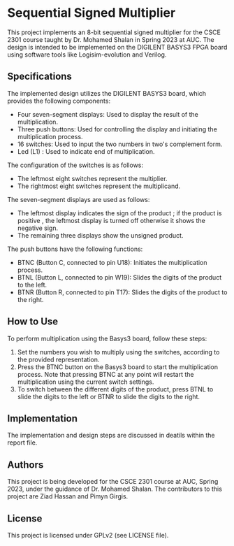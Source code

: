 # Sequential Signed Multiplier

This project implements an 8-bit sequential signed multiplier for the CSCE 2301 course taught by Dr. Mohamed Shalan in Spring 2023 at AUC. The design is intended to be implemented on the DIGILENT BASYS3 FPGA board using software tools like Logisim-evolution and Verilog.

## Specifications

The implemented design utilizes the DIGILENT BASYS3 board, which provides the following components:

- Four seven-segment displays: Used to display the result of the multiplication.
- Three push buttons: Used for controlling the display and initiating the multiplication process.
- 16 switches: Used to input the two numbers in two's complement form.
- Led (L1) : Used to indicate end of multiplication.

The configuration of the switches is as follows:
- The leftmost eight switches represent the multiplier.
- The rightmost eight switches represent the multiplicand.

The seven-segment displays are used as follows:
- The leftmost display indicates the sign of the product ; if the product is positive , the leftmost display is turned off otherwise it shows the negative sign.
- The remaining three displays show the unsigned product.

The push buttons have the following functions:
- BTNC (Button C, connected to pin U18): Initiates the multiplication process.
- BTNL (Button L, connected to pin W19): Slides the digits of the product to the left.
- BTNR (Button R, connected to pin T17): Slides the digits of the product to the right.

## How to Use

To perform multiplication using the Basys3 board, follow these steps:

1. Set the numbers you wish to multiply using the switches, according to the provided representation.
2. Press the BTNC button on the Basys3 board to start the multiplication process. Note that pressing BTNC at any point will restart the multiplication using the current switch settings.
3. To switch between the different digits of the product, press BTNL to slide the digits to the left or BTNR to slide the digits to the right.

## Implementation

The implementation and design steps are discussed in deatils within the report file. 

## Authors

This project is being developed for the CSCE 2301 course at AUC, Spring 2023, under the guidance of Dr. Mohamed Shalan. The contributors to this project are Ziad Hassan and Pimyn Girgis.

## License

This project is licensed under GPLv2 (see LICENSE file).

